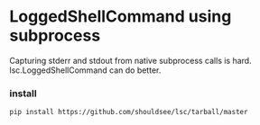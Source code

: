 # LoggedShellCommand using subprocess

Capturing stderr and stdout from native subprocess calls is hard. lsc.LoggedShellCommand can do better.

### install 

```bash
pip install https://github.com/shouldsee/lsc/tarball/master
```
